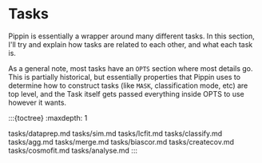 # Tasks

Pippin is essentially a wrapper around many different tasks. In this section, I'll try and explain how tasks are related to each other, and what each task is.

As a general note, most tasks have an ``OPTS`` section where most details go. This is partially historical, but essentially properties that Pippin uses to determine how to construct tasks (like ``MASK``, classification mode, etc) are top level, and the Task itself gets passed everything inside OPTS to use however it wants.

:::{toctree}
:maxdepth: 1

tasks/dataprep.md
tasks/sim.md
tasks/lcfit.md
tasks/classify.md
tasks/agg.md
tasks/merge.md
tasks/biascor.md
tasks/createcov.md
tasks/cosmofit.md
tasks/analyse.md
:::
